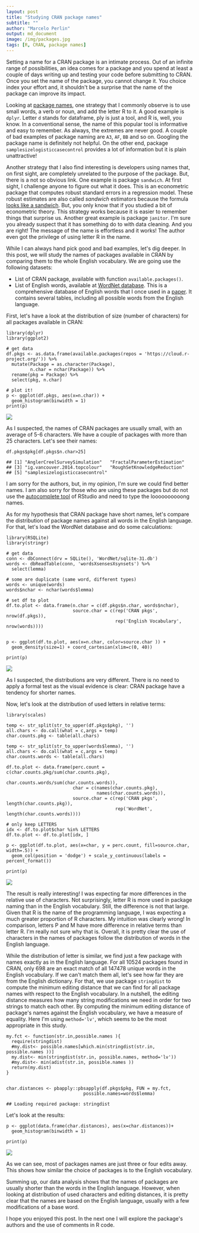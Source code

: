 ```yaml
---
layout: post
title: "Studying CRAN package names"
subtitle: ""
author: "Marcelo Perlin"
output: md_document
image: /img/packages.jpg
tags: [R, CRAN, package names]
---
```


Setting a name for a CRAN package is an intimate process. Out of an
infinite range of possibilities, an idea comes for a package and you
spend at least a couple of days writing up and testing your code before
submitting to CRAN. Once you set the name of the package, you cannot
change it. You choice index your effort and, it shouldn't be a surprise
that the name of the package can improve its impact.

Looking at [package
names](https://cran.r-project.org/web/packages/available_packages_by_date.html),
one strategy that I commonly observe is to use small words, a verb or
noun, and add the letter R to it. A good example is `dplyr`. Letter `d`
stands for dataframe, ply is just a tool, and R is, well, you know. In a
conventional sense, the name of this popular tool is informative and
easy to remember. As always, the extremes are never good. A couple of
bad examples of package naming are `A3`, `AF`, `BB` and so on. Googling
the package name is definitely not helpful. On the other end, package
`samplesizelogisticcasecontrol` provides a lot of information but it is
plain unattractive!

Another strategy that I also find interesting is developers using names
that, on first sight, are completely unrelated to the purpose of the
package. But, there is a not so obvious link. One example is package
`sandwich`. At first sight, I challenge anyone to figure out what it
does. This is an econometric package that computes robust standard
errors in a regression model. These robust estimates are also called
*sandwich* estimators because the formula [looks like a
sandwich](http://gosset.wharton.upenn.edu/teaching/541/sandwich_estimator.html).
But, you only know that if you studied a bit of econometric theory. This
strategy works because it is easier to remember things that surprise us.
Another great example is package `janitor`. I'm sure you already
suspect that it has something do to with data cleaning. And you are
right! The message of the name is effortless and it works! The author
even got the privilege of using letter R in the name.

While I can always hand pick good and bad examples, let's dig deeper. In
this post, we will study the names of packages available in CRAN by
comparing them to the whole English vocabulary. We are going use the
following datasets:

-   List of CRAN package, available with function
    `available.packages()`.
-   List of English words, available at [WordNet
    database](http://wordnet.princeton.edu/wordnet/download/standoff/).
    This is a comprehensive database of English words that I once used
    in a
    [paper](http://onlinelibrary.wiley.com/doi/10.1002/for.2446/full).
    It contains several tables, including all possible words from the
    English language.

First, let's have a look at the distribution of size (number of
characters) for all packages available in CRAN:

    library(dplyr)
    library(ggplot2)

    # get data
    df.pkgs <- as.data.frame(available.packages(repos = 'https://cloud.r-project.org/')) %>%
      mutate(Package = as.character(Package),
             n.char = nchar(Package)) %>% 
      rename(pkg = Package) %>%
      select(pkg, n.char)

    # plot it!
    p <- ggplot(df.pkgs, aes(x=n.char)) +
      geom_histogram(binwidth = 1)
    print(p)

![](/img/2017-05-09-Studying-Pkg-Names_files/figure-markdown_strict/unnamed-chunk-1-1.png)

As I suspected, the names of CRAN packages are usually small, with an
average of 5-6 characters. We have a couple of packages with more than
25 characters. Let's see their names:

    df.pkgs$pkg[df.pkgs$n.char>25]

    ## [1] "AnglerCreelSurveySimulation"   "FractalParameterEstimation"   
    ## [3] "ig.vancouver.2014.topcolour"   "RoughSetKnowledgeReduction"   
    ## [5] "samplesizelogisticcasecontrol"

I am sorry for the authors, but, in my opinion, I'm sure we could find
better names. I am also sorry for those who are using these packages but
do not use the [autocomplete
tool](https://msperlin.github.io/pafdR/basicoperations.html#using-code-completion-with-tab)
of RStudio and need to type the loooooooooong names.

As for my hypothesis that CRAN package have short names, let's compare
the distribution of package names against all words in the English
language. For that, let's load the WordNet database and do some
calculations:

    library(RSQLite)
    library(stringr)

    # get data
    conn <- dbConnect(drv = SQLite(), 'WordNet/sqlite-31.db')
    words <- dbReadTable(conn, 'wordsXsensesXsynsets') %>%
      select(lemma)

    # some are duplicate (same word, different types)
    words <- unique(words)
    words$nchar <- nchar(words$lemma)

    # set df to plot
    df.to.plot <- data.frame(n.char = c(df.pkgs$n.char, words$nchar), 
                             source.char = c(rep('CRAN pkgs', nrow(df.pkgs)),
                                             rep('English Vocabulary', nrow(words))))


    p <- ggplot(df.to.plot, aes(x=n.char, color=source.char )) +
      geom_density(size=1) + coord_cartesian(xlim=c(0, 40))

    print(p)

![](/img/2017-05-09-Studying-Pkg-Names_files/figure-markdown_strict/unnamed-chunk-3-1.png)

As I suspected, the distributions are very different. There is no need
to apply a formal test as the visual evidence is clear: CRAN package
have a tendency for shorter names.

Now, let's look at the distribution of used letters in relative terms:

    library(scales)

    temp <- str_split(str_to_upper(df.pkgs$pkg), '')
    all.chars <- do.call(what = c,args = temp)
    char.counts.pkg <- table(all.chars)

    temp <- str_split(str_to_upper(words$lemma), '')
    all.chars <- do.call(what = c,args = temp)
    char.counts.words <- table(all.chars)

    df.to.plot <- data.frame(perc.count = c(char.counts.pkg/sum(char.counts.pkg), 
                                       char.counts.words/sum(char.counts.words)),
                             char = c(names(char.counts.pkg),
                                      names(char.counts.words)),
                             source.char = c(rep('CRAN pkgs', length(char.counts.pkg)),
                                             rep('WordNet', length(char.counts.words))))

    # only keep LETTERS
    idx <- df.to.plot$char %in% LETTERS
    df.to.plot <- df.to.plot[idx, ]

    p <- ggplot(df.to.plot, aes(x=char, y = perc.count, fill=source.char, width=.5)) +
      geom_col(position = 'dodge') + scale_y_continuous(labels = percent_format())  

    print(p)

![](/img/2017-05-09-Studying-Pkg-Names_files/figure-markdown_strict/unnamed-chunk-4-1.png)

The result is really interesting! I was expecting far more differences
in the relative use of characters. Not surprisingly, letter R is more
used in package naming than in the English vocabulary. Still, the
difference is not that large. Given that R is the name of the
programming language, I was expecting a much greater proportion of R
characters. My intuition was clearly wrong! In comparison, letters P and
M have more difference in relative terms than letter R. I'm really not
sure why that is. Overall, it is pretty clear the use of characters in
the names of packages follow the distribution of words in the English
language.

While the distribution of letter is similar, we find just a few package
with names exactly as in the English language. For all 10524 packages
found in CRAN, only 698 are an exact match of all 147478 unique words in
the English vocabulary. If we can't match them all, let's see how far
they are from the English dictionary. For that, we use package
`stringdist` to compute the minimum editing distance that we can find
for all package names with respect to the English vocabulary. In a
nutshell, the editing distance measures how many string modifications we
need in order for two strings to match each other. By computing the
minimum editing distance of package's names against the English
vocabulary, we have a measure of equality. Here I'm using `method='lv'`,
which seems to be the most appropriate in this study.

    my.fct <- function(str.in,possible.names ){
      require(stringdist)
      #my.dist<- possible.names[which.min(stringdist(str.in, possible.names ))]
      my.dist<- min(stringdist(str.in, possible.names, method='lv'))
      #my.dist<- min(adist(str.in, possible.names ))
      return(my.dist)
    }


    char.distances <- pbapply::pbsapply(df.pkgs$pkg, FUN = my.fct, 
                                 possible.names=words$lemma)

    ## Loading required package: stringdist

Let's look at the results:

    p <- ggplot(data.frame(char.distances), aes(x=char.distances))+
      geom_histogram(binwidth = 1) 

    print(p)

![](/img/2017-05-09-Studying-Pkg-Names_files/figure-markdown_strict/unnamed-chunk-6-1.png)

As we can see, most of packages names are just three or four edits away.
This shows how similar the choice of packages is to the English
vocabulary.

Summing up, our data analysis shows that the names of packages are
usually shorter than the words in the English language. However, when
looking at distribution of used characters and editing distances, it is
pretty clear that the names are based on the English language, usually
with a few modifications of a base word.

I hope you enjoyed this post. In the next one I will explore the
package's authors and the use of comments in R code.
